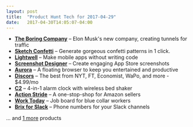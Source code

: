```yaml
---
layout: post
title:  "Product Hunt Tech for 2017-04-29"
date:   2017-04-30T14:05:07-04:00
---
```


* **[The Boring Company](https://www.producthunt.com/posts/the-boring-company?utm_campaign=producthunt-api&utm_medium=api&utm_source=Application%3A+Daily+Digest+RSS+%28ID%3A+3202%29)** – Elon Musk's new company, creating tunnels for traffic 
* **[Sketch Confetti](https://www.producthunt.com/posts/sketch-confetti?utm_campaign=producthunt-api&utm_medium=api&utm_source=Application%3A+Daily+Digest+RSS+%28ID%3A+3202%29)** – Generate gorgeous confetti patterns in 1 click.
* **[Lightwell](https://www.producthunt.com/posts/lightwell?utm_campaign=producthunt-api&utm_medium=api&utm_source=Application%3A+Daily+Digest+RSS+%28ID%3A+3202%29)** – Make mobile apps without writing code
* **[Screenshot Designer](https://www.producthunt.com/posts/screenshot-designer?utm_campaign=producthunt-api&utm_medium=api&utm_source=Application%3A+Daily+Digest+RSS+%28ID%3A+3202%29)** – Create engaging App Store screenshots
* **[Aurora](https://www.producthunt.com/posts/aurora-6?utm_campaign=producthunt-api&utm_medium=api&utm_source=Application%3A+Daily+Digest+RSS+%28ID%3A+3202%29)** – A floating browser to keep you entertained and productive
* **[Discors](https://www.producthunt.com/posts/discors?utm_campaign=producthunt-api&utm_medium=api&utm_source=Application%3A+Daily+Digest+RSS+%28ID%3A+3202%29)** – The best from NYT, FT, Economist, WaPo, and more - $4.99/mo
* **[C2](https://www.producthunt.com/posts/c2?utm_campaign=producthunt-api&utm_medium=api&utm_source=Application%3A+Daily+Digest+RSS+%28ID%3A+3202%29)** – 4-in-1 alarm clock with wireless bed shaker
* **[Action Stride](https://www.producthunt.com/posts/action-stride?utm_campaign=producthunt-api&utm_medium=api&utm_source=Application%3A+Daily+Digest+RSS+%28ID%3A+3202%29)** – A one-stop-shop for Amazon sellers
* **[Work Today](https://www.producthunt.com/posts/work-today?utm_campaign=producthunt-api&utm_medium=api&utm_source=Application%3A+Daily+Digest+RSS+%28ID%3A+3202%29)** – Job board for blue collar workers
* **[Brix for Slack](https://www.producthunt.com/posts/brix-for-slack?utm_campaign=producthunt-api&utm_medium=api&utm_source=Application%3A+Daily+Digest+RSS+%28ID%3A+3202%29)** – Phone numbers for your Slack channels

… and [1 more](https://www.producthunt.com/tech) products